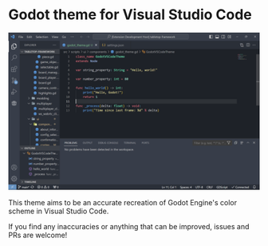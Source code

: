 # Godot theme for Visual Studio Code

![Example Image](res/image1.png)

This theme aims to be an accurate recreation of Godot Engine's color scheme in Visual Studio Code.

If you find any inaccuracies or anything that can be improved, issues and PRs are welcome!
